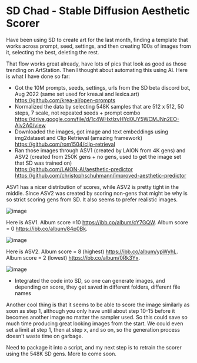# SD Chad - Stable Diffusion Aesthetic Scorer

Have been using SD to create art for the last month, finding a template that works across prompt, seed, settings, and then creating 100s of images from it, selecting the best, deleting the rest. 

That flow works great already, have lots of pics that look as good as those trending on ArtStation. Then I thought about automating this using AI. Here is what I have done so far: 

- Got the 10M prompts, seeds, settings, urls from the SD beta discord bot, Aug 2022 (same set used for krea.ai and lexica.art)
https://github.com/krea-ai/open-prompts
- Normalized the data by selecting 548K samples that are 512 x 512, 50 steps, 7 scale, not repeated seeds + prompt combo
https://drive.google.com/file/d/1c4WHxtlzvHYd0UY5WCMJNn2EO-Aiv2A0/view
- Downloaded the images, got image and text embeddings using img2dataset and Clip Retrieval (amazing framework)
https://github.com/rom1504/clip-retrieval
- Ran those images through ASV1 (created by LAION from 4K gens) and ASV2 (created from 250K gens + no gens, used to get the image set that SD was trained on)  
https://github.com/LAION-AI/aesthetic-predictor  
https://github.com/christophschuhmann/improved-aesthetic-predictor

ASV1 has a nicer distribution of scores, while ASV2 is pretty tight in the middle. Since ASV2 was created by scoring non-gens that might be why is so strict scoring gens from SD. It also seems to prefer realistic images.

![image](https://user-images.githubusercontent.com/30579087/194380290-6c68fb6b-cd78-4d9f-9ff2-bdbe2c3d43bb.png)

Here is ASV1. Album score =10 https://ibb.co/album/cY7GQW. Album score = 0 https://ibb.co/album/84p0Bk.

![image](https://user-images.githubusercontent.com/30579087/194484756-c7458d79-876f-4494-a431-604046efa26b.png)

Here is ASV2. Album score = 8 (highest) https://ibb.co/album/ypWyhL. Album score = 2 (lowest) https://ibb.co/album/0Rk3Yx.

![image](https://user-images.githubusercontent.com/30579087/194484962-d578229c-6c0c-4909-a98f-5fe7b59eb672.png)

- Integrated the code into SD, so one can generate images, and depending on score, they get saved in different folders, different file names

Another cool thing is that it seems to be able to score the image similarly as soon as step 1, although you only have until about step 10-15 before it becomes another image no matter the sampler used. So this could save so much time producing great looking images from the start. We could even set a limit at step 1, then at step x, and so on, so the generation process doesn't waste time on garbage.

Need to package it into a script, and my next step is to retrain the scorer using the 548K SD gens. More to come soon.  


